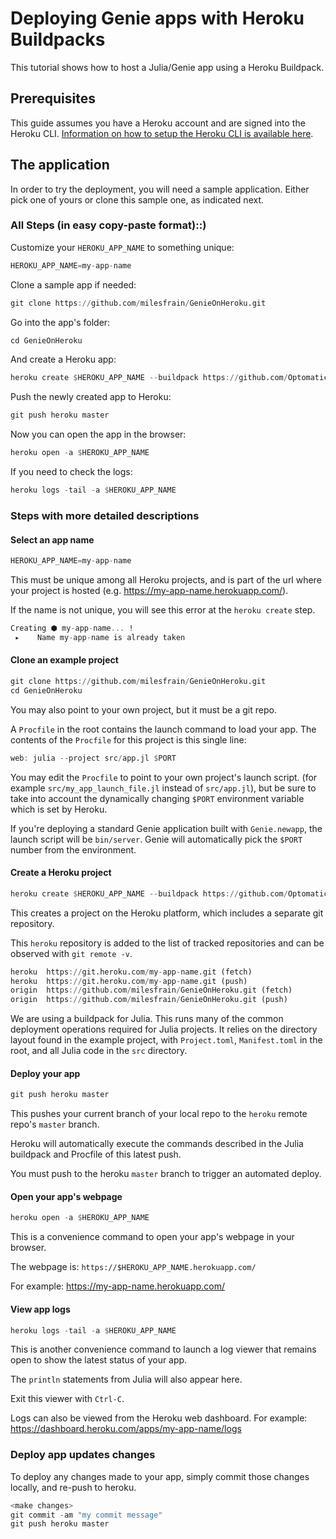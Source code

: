 #  Deploying Genie apps with Heroku Buildpacks
This tutorial shows how to host a Julia/Genie app using a Heroku Buildpack.

## Prerequisites

This guide assumes you have a Heroku account and are signed into the Heroku CLI. [Information on how to setup the Heroku CLI is available here](https://devcenter.heroku.com/articles/heroku-cli).

## The application

In order to try the deployment, you will need a sample application. Either pick one of yours or clone this sample one, as indicated next.

### All Steps (in easy copy-paste format)::)

Customize your `HEROKU_APP_NAME` to something unique:


```julia
HEROKU_APP_NAME=my-app-name
```
Clone a sample app if needed:


```julia
git clone https://github.com/milesfrain/GenieOnHeroku.git
```
Go into the app's folder:


```julia
cd GenieOnHeroku
```
And create a Heroku app:


```julia
heroku create $HEROKU_APP_NAME --buildpack https://github.com/Optomatica/heroku-buildpack-julia.git
```
Push the newly created app to Heroku:


```julia
git push heroku master
```
Now you can open the app in the browser:


```julia
heroku open -a $HEROKU_APP_NAME
```
If you need to check the logs:


```julia
heroku logs -tail -a $HEROKU_APP_NAME
```
### Steps with more detailed descriptions

#### Select an app name


```julia
HEROKU_APP_NAME=my-app-name
```
This must be unique among all Heroku projects, and is part of the url where your project is hosted (e.g. <https://my-app-name.herokuapp.com/>).

If the name is not unique, you will see this error at the `heroku create` step.


```julia
Creating ⬢ my-app-name... !
 ▸    Name my-app-name is already taken
```
#### Clone an example project


```julia
git clone https://github.com/milesfrain/GenieOnHeroku.git
cd GenieOnHeroku
```
You may also point to your own project, but it must be a git repo.

A `Procfile` in the root contains the launch command to load your app. The contents of the `Procfile` for this project is this single line:


```julia
web: julia --project src/app.jl $PORT
```
You may edit the `Procfile` to point to your own project's launch script. (for example `src/my_app_launch_file.jl` instead of `src/app.jl`), but be sure to take into account the dynamically changing `$PORT` environment variable which is set by Heroku.

If you're deploying a standard Genie application built with `Genie.newapp`, the launch script will be `bin/server`. Genie will automatically pick the `$PORT` number from the environment.

#### Create a Heroku project


```julia
heroku create $HEROKU_APP_NAME --buildpack https://github.com/Optomatica/heroku-buildpack-julia.git
```
This creates a project on the Heroku platform, which includes a separate git repository.

This `heroku` repository is added to the list of tracked repositories and can be observed with `git remote -v`.


```julia
heroku  https://git.heroku.com/my-app-name.git (fetch)
heroku  https://git.heroku.com/my-app-name.git (push)
origin  https://github.com/milesfrain/GenieOnHeroku.git (fetch)
origin  https://github.com/milesfrain/GenieOnHeroku.git (push)
```
We are using a buildpack for Julia. This runs many of the common deployment operations required for Julia projects. It relies on the directory layout found in the example project, with `Project.toml`, `Manifest.toml` in the root, and all Julia code in the `src` directory.

#### Deploy your app


```julia
git push heroku master
```
This pushes your current branch of your local repo to the `heroku` remote repo's `master` branch.

Heroku will automatically execute the commands described in the Julia buildpack and Procfile of this latest push.

You must push to the heroku `master` branch to trigger an automated deploy.

#### Open your app's webpage


```julia
heroku open -a $HEROKU_APP_NAME
```
This is a convenience command to open your app's webpage in your browser.

The webpage is: `https://$HEROKU_APP_NAME.herokuapp.com/`

For example: <https://my-app-name.herokuapp.com/>

#### View app logs


```julia
heroku logs -tail -a $HEROKU_APP_NAME
```
This is another convenience command to launch a log viewer that remains open to show the latest status of your app.

The `println` statements from Julia will also appear here.

Exit this viewer with `Ctrl-C`.

Logs can also be viewed from the Heroku web dashboard. For example: <https://dashboard.heroku.com/apps/my-app-name/logs>

### Deploy app updates changes

To deploy any changes made to your app, simply commit those changes locally, and re-push to heroku.


```julia
<make changes>
git commit -am "my commit message"
git push heroku master
```
